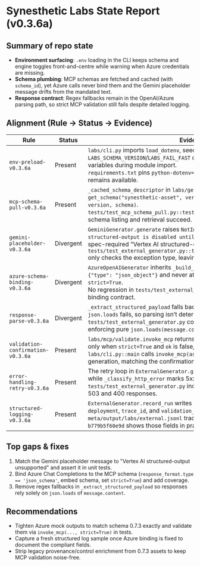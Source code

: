# Synesthetic Labs State Report (v0.3.6a)

## Summary of repo state

- **Environment surfacing**: `.env` loading in the CLI keeps schema and engine toggles front-and-centre while warning when Azure credentials are missing.
- **Schema plumbing**: MCP schemas are fetched and cached (with `schema_id`), yet Azure calls never bind them and the Gemini placeholder message drifts from the mandated text.
- **Response contract**: Regex fallbacks remain in the OpenAI/Azure parsing path, so strict MCP validation still fails despite detailed logging.

## Alignment (Rule → Status → Evidence)

| Rule | Status | Evidence |
| --- | --- | --- |
| `env-preload-v0.3.6a` | Present | `labs/cli.py` imports `load_dotenv`, seeds `LABS_SCHEMA_VERSION`/`LABS_FAIL_FAST` defaults, and logs missing engine variables during module import.<br>`requirements.txt` pins `python-dotenv==1.1.1`, ensuring the preload helper remains available. |
| `mcp-schema-pull-v0.3.6a` | Present | `_cached_schema_descriptor` in `labs/generator/external.py` invokes `get_schema("synesthetic-asset", version=...)` and caches `(schema_id, version, schema)`.<br>`tests/test_mcp_schema_pull.py::test_mcp_schema_pull` asserts both schema listing and retrieval succeed. |
| `gemini-placeholder-v0.3.6a` | Divergent | `GeminiGenerator.generate` raises `NotImplementedError("Gemini structured-output is disabled until Vertex AI migration.")`, not the spec-required "Vertex AI structured-output unsupported".<br>`tests/test_external_generator.py::test_gemini_generate_is_placeholder` only checks the exception type, leaving the message drift untested. |
| `azure-schema-binding-v0.3.6a` | Divergent | `AzureOpenAIGenerator` inherits `_build_request` with `response_format={"type": "json_object"}` and never attaches the MCP schema nor `strict=True`.<br>No regression in `tests/test_external_generator.py` verifies the schema binding contract. |
| `response-parse-v0.3.6a` | Divergent | `_extract_structured_payload` falls back to `re.search("{.*}")` when `json.loads` fails, so parsing isn’t deterministic.<br>`tests/test_external_generator.py` covers the fallback path instead of enforcing pure `json.loads(message.content)`. |
| `validation-confirmation-v0.3.6a` | Present | `labs/mcp/validate.invoke_mcp` returns the validation payload and raises only when `strict=True` and `ok` is false, leaving the asset untouched.<br>`labs/cli.py::main` calls `invoke_mcp(asset, strict=strict_flag)` after generation, matching the confirmation-only flow. |
| `error-handling-retry-v0.3.6a` | Present | The retry loop in `ExternalGenerator.generate` backs off up to `max_retries`, while `_classify_http_error` marks 5xx/429 as retryable and 4xx as fatal.<br>`tests/test_external_generator.py` includes retry vs fail-fast assertions for 503 and 400 responses. |
| `structured-logging-v0.3.6a` | Present | `ExternalGenerator.record_run` writes `engine`, `schema_id`, `schema_version`, `deployment`, `trace_id`, and `validation_status` to `external.jsonl`.<br>`meta/output/labs/external.jsonl` trace `0b96a96f-15cc-437b-acae-b779b5f60e9d` shows those fields in practice. |

## Top gaps & fixes

1. Match the Gemini placeholder message to "Vertex AI structured-output unsupported" and assert it in unit tests.
2. Bind Azure Chat Completions to the MCP schema (`response_format.type == 'json_schema'`, embed schema, set `strict=True`) and add coverage.
3. Remove regex fallbacks in `_extract_structured_payload` so responses rely solely on `json.loads` of `message.content`.

## Recommendations

- Tighten Azure mock outputs to match schema 0.7.3 exactly and validate them via `invoke_mcp(..., strict=True)` in tests.
- Capture a fresh structured log sample once Azure binding is fixed to document the compliant fields.
- Strip legacy provenance/control enrichment from 0.7.3 assets to keep MCP validation noise-free.
